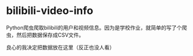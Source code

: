 # bilibili-video-info
Python爬虫爬取bilibili的用户和视频信息。因为是学校作业，就简单的写了个爬虫，然后把数据保存成CSV文件。

良心的我决定把数据放在这里（反正也没人看）